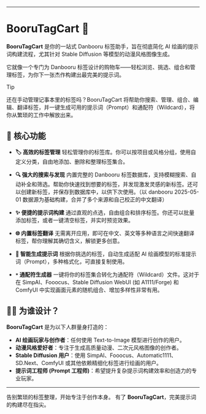 
---

# BooruTagCart 🛒

**BooruTagCart** 是你的一站式 Danbooru 标签助手，旨在彻底简化 AI 绘画的提示词构建流程，尤其针对 Stable Diffusion 等模型的动漫风格图像生成。

它就像一个专门为 Danbooru 标签设计的购物车——轻松浏览、挑选、组合和管理标签，为你下一张杰作构建出最完美的提示词。

> [!TIP]
> 还在手动管理记事本里的标签吗？BooruTagCart 将帮助你搜索、管理、组合、编辑、翻译标签，并一键生成可用的提示词（Prompt）和通配符（Wildcard），将你从繁琐的工作中解放出来。

## 🌟 核心功能

* **🏷️ 高效的标签管理**
    轻松管理你的标签库。你可以按项目或风格分组，使用自定义分类，自由地添加、删除和整理标签集合。

* **🔍 强大的搜索与发现**
    内置完整的 Danbooru 标签数据库，支持模糊搜索、自动补全和筛选。帮助你快速找到想要的标签，并发现激发灵感的新标签。还可以创建新标签，并保存到数据库中，以供下次使用。（以 danbooru 2025-05-01 数据源为基础构建，合并了多个来源和自己校正的中文翻译）

* **✨ 便捷的提示词构建**
    通过直观的点选，自由组合和排序标签。你还可以批量添加标签，或者一键清空标签，并实时预览效果。

* **🌐 内置标签翻译**
    无需离开应用，即可在中文、英文等多种语言之间快速翻译标签，帮你理解其确切含义，解锁更多创意。

* **🤖 智能生成提示词**
    根据你挑选的标签，自动生成适配 AI 绘画模型的标准提示词（Prompt），多种格式化，可直接复制使用。

* **`*` 通配符生成器**
    一键将你的标签集合转化为通配符（Wildcard）文件。这对于在 SimpAI、Fooocus、Stable Diffusion WebUI (如 A1111/Forge) 和 ComfyUI 中实现画面元素的随机组合、增加多样性非常有用。

## 🧑‍🎨 为谁设计？

**BooruTagCart** 是为以下人群量身打造的：

* **AI 绘画玩家与创作者**：任何使用 Text-to-Image 模型进行创作的用户。
* **动漫风格爱好者**：专注于生成高质量动漫、二次元风格图像的创作者。
* **Stable Diffusion 用户**：使用 SimpAI、Fooocus、Automatic1111、SD.Next、ComfyUI 或其他依赖精细化标签进行绘画的用户。
* **提示词工程师 (Prompt 工程师)**：希望提升复杂提示词构建效率和创造力的专业玩家。

---

告别繁琐的标签整理，开始专注于创作本身。
有了 **BooruTagCart**，完美提示词的构建尽在指尖。
